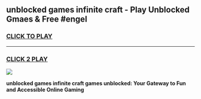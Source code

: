 
## unblocked games infinite craft - Play Unblocked Gmaes & Free #engel
<h3>
<a href="https://news.freeplayer.one?title=unblocked_games_infinite_craft&ref=24F">CLICK TO PLAY</a></h3>
<hr>

<h3>
<a href="https://news.freeplayer.one?title=unblocked_games_infinite_craft&ref=24F">CLICK 2 PLAY</a>
  
</h3>

<a href="https://news.freeplayer.one?title=unblocked_games_infinite_craft&ref=24F/"><img src="https://clearcache.store/games.png"></a>


**unblocked games infinite craft games unblocked: Your Gateway to Fun and Accessible Online Gaming**
